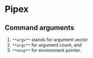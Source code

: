 # Pipex


## Command arguments
1. ``` **argv** ``` stands for argument vector
2. ``` **argc** ``` for argument count, and
3. ``` **envp** ``` for environment pointer.
